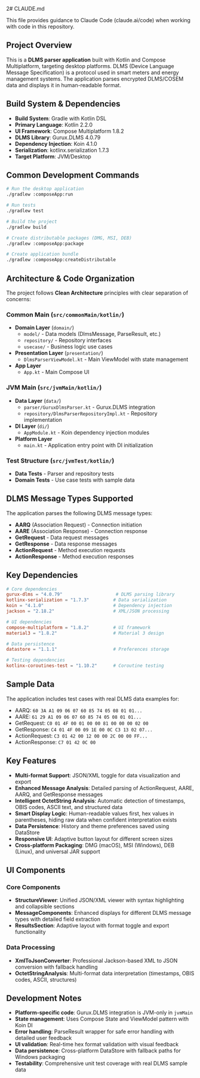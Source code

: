 2# CLAUDE.md

This file provides guidance to Claude Code (claude.ai/code) when working with code in this repository.

## Project Overview

This is a **DLMS parser application** built with Kotlin and Compose Multiplatform, targeting desktop platforms. DLMS (Device Language Message Specification) is a protocol used in smart meters and energy management systems. The application parses encrypted DLMS/COSEM data and displays it in human-readable format.

## Build System & Dependencies

- **Build System**: Gradle with Kotlin DSL
- **Primary Language**: Kotlin 2.2.0
- **UI Framework**: Compose Multiplatform 1.8.2
- **DLMS Library**: Gurux.DLMS 4.0.79
- **Dependency Injection**: Koin 4.1.0
- **Serialization**: kotlinx.serialization 1.7.3
- **Target Platform**: JVM/Desktop

## Common Development Commands

```bash
# Run the desktop application
./gradlew :composeApp:run

# Run tests
./gradlew test

# Build the project
./gradlew build

# Create distributable packages (DMG, MSI, DEB)
./gradlew :composeApp:package

# Create application bundle
./gradlew :composeApp:createDistributable
```

## Architecture & Code Organization

The project follows **Clean Architecture** principles with clear separation of concerns:

### Common Main (`src/commonMain/kotlin/`)
- **Domain Layer** (`domain/`)
  - `model/` - Data models (DlmsMessage, ParseResult, etc.)
  - `repository/` - Repository interfaces
  - `usecase/` - Business logic use cases
- **Presentation Layer** (`presentation/`)
  - `DlmsParserViewModel.kt` - Main ViewModel with state management
- **App Layer**
  - `App.kt` - Main Compose UI

### JVM Main (`src/jvmMain/kotlin/`)
- **Data Layer** (`data/`)
  - `parser/GuruxDlmsParser.kt` - Gurux.DLMS integration
  - `repository/DlmsParserRepositoryImpl.kt` - Repository implementation
- **DI Layer** (`di/`)
  - `AppModule.kt` - Koin dependency injection modules
- **Platform Layer**
  - `main.kt` - Application entry point with DI initialization

### Test Structure (`src/jvmTest/kotlin/`)
- **Data Tests** - Parser and repository tests
- **Domain Tests** - Use case tests with sample data

## DLMS Message Types Supported

The application parses the following DLMS message types:
- **AARQ** (Association Request) - Connection initiation
- **AARE** (Association Response) - Connection response
- **GetRequest** - Data request messages
- **GetResponse** - Data response messages
- **ActionRequest** - Method execution requests
- **ActionResponse** - Method execution responses

## Key Dependencies

```toml
# Core dependencies
gurux-dlms = "4.0.79"                    # DLMS parsing library
kotlinx-serialization = "1.7.3"         # Data serialization
koin = "4.1.0"                          # Dependency injection
jackson = "2.18.2"                      # XML/JSON processing

# UI dependencies
compose-multiplatform = "1.8.2"         # UI framework
material3 = "1.8.2"                     # Material 3 design

# Data persistence
datastore = "1.1.1"                     # Preferences storage

# Testing dependencies
kotlinx-coroutines-test = "1.10.2"      # Coroutine testing
```

## Sample Data

The application includes test cases with real DLMS data examples for:
- AARQ: `60 3A A1 09 06 07 60 85 74 05 08 01 01...`
- AARE: `61 29 A1 09 06 07 60 85 74 05 08 01 01...`
- GetRequest: `C0 01 4F 00 01 00 00 81 00 00 00 02 00`
- GetResponse: `C4 01 4F 00 09 1E 00 0C C3 13 02 07...`
- ActionRequest: `C3 01 42 00 12 00 00 2C 00 00 FF...`
- ActionResponse: `C7 01 42 0C 00`

## Key Features

- **Multi-format Support**: JSON/XML toggle for data visualization and export
- **Enhanced Message Analysis**: Detailed parsing of ActionRequest, AARE, AARQ, and GetResponse messages
- **Intelligent OctetString Analysis**: Automatic detection of timestamps, OBIS codes, ASCII text, and structured data
- **Smart Display Logic**: Human-readable values first, hex values in parentheses, hiding raw data when confident interpretation exists
- **Data Persistence**: History and theme preferences saved using DataStore
- **Responsive UI**: Adaptive button layout for different screen sizes
- **Cross-platform Packaging**: DMG (macOS), MSI (Windows), DEB (Linux), and universal JAR support

## UI Components

### Core Components
- **StructureViewer**: Unified JSON/XML viewer with syntax highlighting and collapsible sections
- **MessageComponents**: Enhanced displays for different DLMS message types with detailed field extraction
- **ResultsSection**: Adaptive layout with format toggle and export functionality

### Data Processing
- **XmlToJsonConverter**: Professional Jackson-based XML to JSON conversion with fallback handling
- **OctetStringAnalysis**: Multi-format data interpretation (timestamps, OBIS codes, ASCII, structures)

## Development Notes

- **Platform-specific code**: Gurux.DLMS integration is JVM-only in `jvmMain`
- **State management**: Uses Compose State and ViewModel pattern with Koin DI
- **Error handling**: ParseResult wrapper for safe error handling with detailed user feedback
- **UI validation**: Real-time hex format validation with visual feedback
- **Data persistence**: Cross-platform DataStore with fallback paths for Windows packaging
- **Testability**: Comprehensive unit test coverage with real DLMS sample data